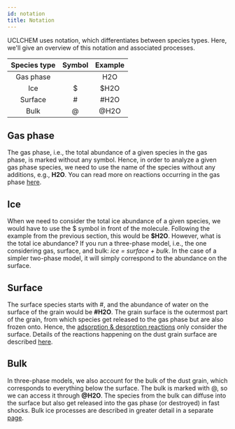```yaml
---
id: notation
title: Notation
---
```


UCLCHEM uses notation, which differentiates between species types. Here, we'll give an overview of this notation and associated processes. 

| **Species type** | **Symbol** | **Example** |
|:----------------:|:----------:|:-----------:|
|     Gas phase    |            |     H2O     |
|        Ice       |      $     |     $H2O    |
|      Surface     |      #     |     #H2O    |
|       Bulk       |      @     |     @H2O    |


## Gas phase
The gas phase, i.e., the total abundance of a given species in the gas phase, is marked without any symbol. Hence, in order to analyze a given gas phase species, we need to use the name of the species without any additions, e.g., **H2O**. You can read more on reactions occurring in the gas phase [here](/docs/chem-gas.md).

## Ice
When we need to consider the total ice abundance of a given species, we would have to use the $ symbol in front of the molecule. Following the example from the previous section, this would be **$H2O**. However, what is the total ice abundance? If you run a three-phase model, i.e., the one considering gas, surface, and bulk: *ice = surface + bulk*. 
In the case of a simpler two-phase model, it will simply correspond to the abundance on the surface. 

## Surface
The surface species starts with #, and the abundance of water on the surface of the grain would be **#H2O**. The grain surface is the outermost part of the grain, from which species get released to the gas phase but are also frozen onto. Hence, the [adsorption & desorption reactions](/docs/chem-desorb.md) only consider the surface. Details of the reactions happening on the dust grain surface are described [here](/docs/chem-grain.md). 

## Bulk
In three-phase models, we also account for the bulk of the dust grain, which corresponds to everything below the surface. The bulk is marked with @, so we can access it through **@H2O**. The species from the bulk can diffuse into the surface but also get released into the gas phase (or destroyed) in fast shocks. Bulk ice processes are described in greater detail in a separate [page](/docs/chem-bulk.md).

